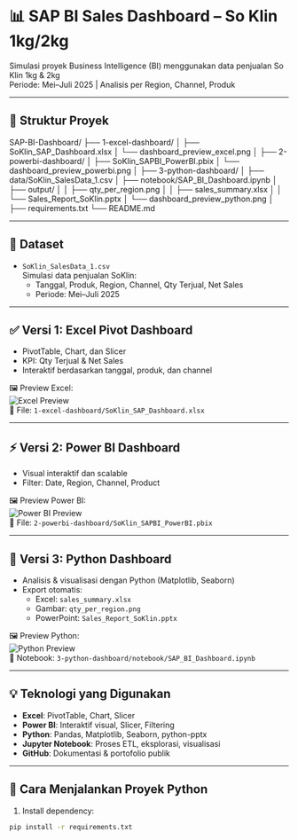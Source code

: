 # 📊 SAP BI Sales Dashboard – So Klin 1kg/2kg

Simulasi proyek Business Intelligence (BI) menggunakan data penjualan So Klin 1kg & 2kg  
Periode: Mei–Juli 2025 | Analisis per Region, Channel, Produk

---

## 📁 Struktur Proyek

SAP-BI-Dashboard/
├── 1-excel-dashboard/
│ ├── SoKlin_SAP_Dashboard.xlsx
│ └── dashboard_preview_excel.png
│
├── 2-powerbi-dashboard/
│ ├── SoKlin_SAPBI_PowerBI.pbix
│ └── dashboard_preview_powerbi.png
│
├── 3-python-dashboard/
│ ├── data/SoKlin_SalesData_1.csv
│ ├── notebook/SAP_BI_Dashboard.ipynb
│ ├── output/
│ │ ├── qty_per_region.png
│ │ ├── sales_summary.xlsx
│ │ └── Sales_Report_SoKlin.pptx
│ └── dashboard_preview_python.png
│
├── requirements.txt
└── README.md



---

## 🧩 Dataset
- `SoKlin_SalesData_1.csv`  
  Simulasi data penjualan SoKlin:
  - Tanggal, Produk, Region, Channel, Qty Terjual, Net Sales
  - Periode: Mei–Juli 2025

---

## ✅ Versi 1: Excel Pivot Dashboard

- PivotTable, Chart, dan Slicer
- KPI: Qty Terjual & Net Sales
- Interaktif berdasarkan tanggal, produk, dan channel

🖼️ Preview Excel:  
![Excel Preview](1-excel-dashboard/dashboard_preview_excel.png)  
📁 File: `1-excel-dashboard/SoKlin_SAP_Dashboard.xlsx`

---

## ⚡ Versi 2: Power BI Dashboard

- Visual interaktif dan scalable
- Filter: Date, Region, Channel, Product

🖼️ Preview Power BI:  
![Power BI Preview](2-powerbi-dashboard/dashboard_preview_powerbi.png)  
📁 File: `2-powerbi-dashboard/SoKlin_SAPBI_PowerBI.pbix`

---

## 🐍 Versi 3: Python Dashboard

- Analisis & visualisasi dengan Python (Matplotlib, Seaborn)
- Export otomatis:
  - Excel: `sales_summary.xlsx`
  - Gambar: `qty_per_region.png`
  - PowerPoint: `Sales_Report_SoKlin.pptx`

🖼️ Preview Python:  
![Python Preview](3-python-dashboard/dashboard_preview_python.png)  
📁 Notebook: `3-python-dashboard/notebook/SAP_BI_Dashboard.ipynb`

---

## 💡 Teknologi yang Digunakan

- **Excel**: PivotTable, Chart, Slicer
- **Power BI**: Interaktif visual, Slicer, Filtering
- **Python**: Pandas, Matplotlib, Seaborn, python-pptx
- **Jupyter Notebook**: Proses ETL, eksplorasi, visualisasi
- **GitHub**: Dokumentasi & portofolio publik

---

## 🚀 Cara Menjalankan Proyek Python

1. Install dependency:
```bash
pip install -r requirements.txt
